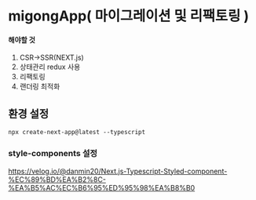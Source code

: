 # migongApp( 마이그레이션 및 리팩토링 )

#### 해야할 것

1. CSR->SSR(NEXT.js)
2. 상태관리 redux 사용
3. 리팩토링
4. 랜더링 최적화

## 환경 설정

```
npx create-next-app@latest --typescript
```

### style-components 설정

https://velog.io/@danmin20/Next.js-Typescript-Styled-component-%EC%89%BD%EA%B2%8C-%EA%B5%AC%EC%B6%95%ED%95%98%EA%B8%B0
